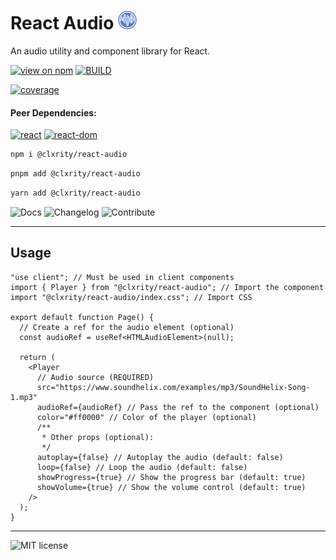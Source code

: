 # React Audio <img src="./icon.png" width="30" />

An audio utility and component library for React.

[![view on npm](https://img.shields.io/npm/v/%40clxrity%2Freact-audio?style=for-the-badge&logo=npm&logoColor=%23CB3837&logoSize=auto&label=NPM)](https://www.npmjs.org/package/@clxrity/react-audio) [![BUILD](https://img.shields.io/github/actions/workflow/status/clxrityy/react-audio/.github%2Fworkflows%2Fmain.yml?branch=main&event=push&style=for-the-badge&logo=github&logoColor=%23181717&logoSize=auto&label=BUILD&color=%232dba4e)](https://github.com/clxrityy/react-audio/actions/workflows/main.yml)

[![coverage](https://codecov.io/gh/clxrityy/react-audio/graph/badge.svg?token=X4NBMSM9ZP)](https://codecov.io/gh/clxrityy/react-audio)

#### Peer Dependencies:

[![react](https://img.shields.io/npm/dependency-version/%40clxrity%2Freact-audio/peer/react?style=for-the-badge&logo=react&logoColor=%2361DAFB&logoSize=auto&label=react)](https://www.npmjs.com/package/react) [![react-dom](https://img.shields.io/npm/dependency-version/%40clxrity%2Freact-audio/peer/react-dom?style=for-the-badge&logo=react&logoColor=%2361DAFB&logoSize=auto&label=react-dom)](https://www.npmjs.com/package/react-dom)

```zsh
npm i @clxrity/react-audio
```

```zsh
pnpm add @clxrity/react-audio
```

```zsh
yarn add @clxrity/react-audio
```

![Docs](<https://img.shields.io/badge/docs-docs?style=for-the-badge&logo=readthedocs&logoColor=%238CA1AF&logoSize=auto&color=rgb(121%2C%2091%2C%20132)&link=https%3A%2F%2Freact-audio-docs.vercel.app>) ![Changelog](<https://img.shields.io/badge/changelog-changelog?style=for-the-badge&logo=googleforms&logoColor=%238CA1AF&logoSize=auto&color=rgb(121%2C%2091%2C%20132)&link=https%3A%2F%2Freact-audio-docs.vercel.app%2Fdocumentation%2Fchangelog>) ![Contribute](<https://img.shields.io/badge/contribute-contributions?style=for-the-badge&logo=git&logoColor=%238CA1AF&logoSize=auto&color=rgb(121%2C%2091%2C%20132)&link=https%3A%2F%2Fgithub.com%2Fclxrityy%2Freact-audio%2Fblob%2Fmain%2FCONTRIBUTING.md>)

---

## Usage

```tsx
"use client"; // Must be used in client components
import { Player } from "@clxrity/react-audio"; // Import the component
import "@clxrity/react-audio/index.css"; // Import CSS

export default function Page() {
  // Create a ref for the audio element (optional)
  const audioRef = useRef<HTMLAudioElement>(null);

  return (
    <Player
      // Audio source (REQUIRED)
      src="https://www.soundhelix.com/examples/mp3/SoundHelix-Song-1.mp3"
      audioRef={audioRef} // Pass the ref to the component (optional)
      color="#ff0000" // Color of the player (optional)
      /**
       * Other props (optional):
       */
      autoplay={false} // Autoplay the audio (default: false)
      loop={false} // Loop the audio (default: false)
      showProgress={true} // Show the progress bar (default: true)
      showVolume={true} // Show the volume control (default: true)
    />
  );
}
```

---

![MIT license](https://img.shields.io/npm/l/%40clxrity%2Freact-audio?style=for-the-badge&label=LICENSE)
